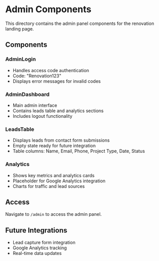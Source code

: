 # Admin Components

This directory contains the admin panel components for the renovation landing page.

## Components

### AdminLogin
- Handles access code authentication
- Code: "Renovation123"
- Displays error messages for invalid codes

### AdminDashboard
- Main admin interface
- Contains leads table and analytics sections
- Includes logout functionality

### LeadsTable
- Displays leads from contact form submissions
- Empty state ready for future integration
- Table columns: Name, Email, Phone, Project Type, Date, Status

### Analytics
- Shows key metrics and analytics cards
- Placeholder for Google Analytics integration
- Charts for traffic and lead sources

## Access

Navigate to `/admin` to access the admin panel.

## Future Integrations

- Lead capture form integration
- Google Analytics tracking
- Real-time data updates 
